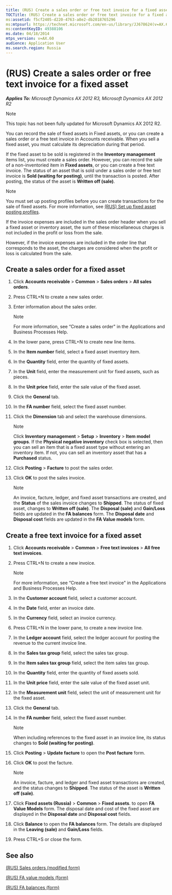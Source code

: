 ```yaml
---
title: (RUS) Create a sales order or free text invoice for a fixed asset
TOCTitle: (RUS) Create a sales order or free text invoice for a fixed asset
ms:assetid: f5cf2405-d220-4763-a8e2-db2018765296
ms:mtpsurl: https://technet.microsoft.com/en-us/library/JJ678624(v=AX.60)
ms:contentKeyID: 49388106
ms.date: 04/18/2014
mtps_version: v=AX.60
audience: Application User
ms.search.region: Russia
---
```


# (RUS) Create a sales order or free text invoice for a fixed asset 


_**Applies To:** Microsoft Dynamics AX 2012 R3, Microsoft Dynamics AX 2012 R2_


> [!NOTE]
> <P>This topic has not been fully updated for Microsoft Dynamics AX 2012 R2.</P>



You can record the sale of fixed assets in Fixed assets, or you can create a sales order or a free text invoice in Accounts receivable. When you sell a fixed asset, you must calculate its depreciation during that period.

If the fixed asset to be sold is registered in the **Inventory management** items list, you must create a sales order. However, you can record the sale of a non-inventoried item in **Fixed assets**, or you can create a free text invoice. The status of an asset that is sold under a sales order or free text invoice is **Sold (waiting for posting)**, until the transaction is posted. After posting, the status of the asset is **Written off (sale)**.


> [!NOTE]
> <P>You must set up posting profiles before you can create transactions for the sale of fixed assets. For more information, see <A href="rus-set-up-fixed-asset-posting-profiles.md">(RUS) Set up fixed asset posting profiles</A>.</P>



If the invoice expenses are included in the sales order header when you sell a fixed asset or inventory asset, the sum of these miscellaneous charges is not included in the profit or loss from the sale.

However, if the invoice expenses are included in the order line that corresponds to the asset, the charges are considered when the profit or loss is calculated from the sale.

## Create a sales order for a fixed asset

1.  Click **Accounts receivable** \> **Common** \> **Sales orders** \> **All sales orders**.

2.  Press CTRL+N to create a new sales order.

3.  Enter information about the sales order.
    

    > [!NOTE]
    > <P>For more information, see “Create a sales order" in the Applications and Business Processes Help.</P>



4.  In the lower pane, press CTRL+N to create new line items.

5.  In the **Item number** field, select a fixed asset inventory item.

6.  In the **Quantity** field, enter the quantity of fixed assets.

7.  In the **Unit** field, enter the measurement unit for fixed assets, such as pieces.

8.  In the **Unit price** field, enter the sale value of the fixed asset.

9.  Click the **General** tab.

10. In the **FA number** field, select the fixed asset number.

11. Click the **Dimension** tab and select the warehouse dimensions.
    

    > [!NOTE]
    > <P>Click <STRONG>Inventory management</STRONG> &gt; <STRONG>Setup</STRONG> &gt; <STRONG>Inventory</STRONG> &gt; <STRONG>Item model groups</STRONG>. If the <STRONG>Physical negative inventory</STRONG> check box is selected, then you can sell an item that is a fixed asset type without entering an inventory item. If not, you can sell an inventory asset that has a <STRONG>Purchased</STRONG> status.</P>



12. Click **Posting** \> **Facture** to post the sales order.

13. Click **OK** to post the sales invoice.
    

    > [!NOTE]
    > <P>An invoice, facture, ledger, and fixed asset transactions are created, and the <STRONG>Status</STRONG> of the sales invoice changes to <STRONG>Shipped</STRONG>. The status of fixed asset, changes to <STRONG>Written off (sale)</STRONG>. The <STRONG>Disposal (sale)</STRONG> and <STRONG>Gain/Loss</STRONG> fields are updated in the <STRONG>FA balances</STRONG> form. The <STRONG>Disposal date</STRONG> and <STRONG>Disposal cost</STRONG> fields are updated in the <STRONG>FA Value models</STRONG> form.</P>



## Create a free text invoice for a fixed asset

1.  Click **Accounts receivable** \> **Common** \> **Free text invoices** \> **All free text invoices**.

2.  Press CTRL+N to create a new invoice.
    

    > [!NOTE]
    > <P>For more information, see “Create a free text invoice" in the Applications and Business Processes Help.</P>



3.  In the **Customer account** field, select a customer account.

4.  In the **Date** field, enter an invoice date.

5.  In the **Currency** field, select an invoice currency.

6.  Press CTRL+N in the lower pane, to create a new invoice line.

7.  In the **Ledger account** field, select the ledger account for posting the revenue to the current invoice line.

8.  In the **Sales tax group** field, select the sales tax group.

9.  In the **Item sales tax group** field, select the item sales tax group.

10. In the **Quantity** field, enter the quantity of fixed assets sold.

11. In the **Unit price** field, enter the sale value of the fixed asset unit.

12. In the **Measurement unit** field, select the unit of measurement unit for the fixed asset.

13. Click the **General** tab.

14. In the **FA number** field, select the fixed asset number.
    

    > [!NOTE]
    > <P>When including references to the fixed asset in an invoice line, its status changes to <STRONG>Sold (waiting for posting)</STRONG>.</P>



15. Click **Posting** \> **Update facture** to open the **Post facture** form.

16. Click **OK** to post the facture.
    

    > [!NOTE]
    > <P>An invoice, facture, and ledger and fixed asset transactions are created, and the status changes to <STRONG>Shipped</STRONG>. The status of the asset is <STRONG>Written off (sale)</STRONG>.</P>



17. Click **Fixed assets (Russia)** \> **Common** \> **Fixed assets**. to open **FA Value Models** form. The disposal date and cost of the fixed asset are displayed in the **Disposal date** and **Disposal cost** fields.

18. Click **Balance** to open the **FA balances** form. The details are displayed in the **Leaving (sale)** and **Gain/Loss** fields.

19. Press CTRL+S or close the form.

## See also

[(RUS) Sales orders (modified form)](https://technet.microsoft.com/en-us/library/jj733272\(v=ax.60\))

[(RUS) FA value models (form)](https://technet.microsoft.com/en-us/library/jj856113\(v=ax.60\))

[(RUS) FA balances (form)](https://technet.microsoft.com/en-us/library/jj711559\(v=ax.60\))

  



